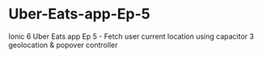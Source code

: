 # Uber-Eats-app-Ep-5
Ionic 6 Uber Eats app Ep 5 - Fetch user current location using capacitor 3 geolocation &amp; popover controller
